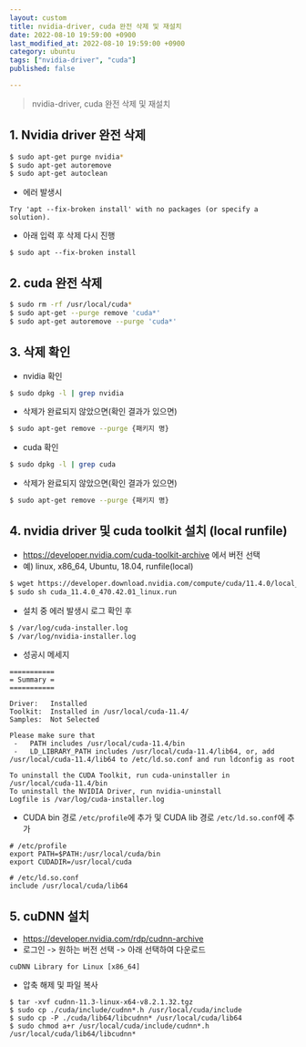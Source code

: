 ```yaml
---
layout: custom
title: nvidia-driver, cuda 완전 삭제 및 재설치
date: 2022-08-10 19:59:00 +0900
last_modified_at: 2022-08-10 19:59:00 +0900
category: ubuntu
tags: ["nvidia-driver", "cuda"]
published: false

---
```

> nvidia-driver, cuda 완전 삭제 및 재설치

## 1. Nvidia driver 완전 삭제

```bash
$ sudo apt-get purge nvidia*
$ sudo apt-get autoremove
$ sudo apt-get autoclean
```

- 에러 발생시
```
Try 'apt --fix-broken install' with no packages (or specify a solution).
```
- 아래 입력 후 삭제 다시 진행
```
$ sudo apt --fix-broken install
```

## 2. cuda 완전 삭제

```bash
$ sudo rm -rf /usr/local/cuda*
$ sudo apt-get --purge remove 'cuda*'
$ sudo apt-get autoremove --purge 'cuda*'
```

## 3. 삭제 확인
- nvidia 확인
```bash
$ sudo dpkg -l | grep nvidia
```
- 삭제가 완료되지 않았으면(확인 결과가 있으면)
```bash
$ sudo apt-get remove --purge {패키지 명}
```

- cuda 확인
```bash
$ sudo dpkg -l | grep cuda
```
- 삭제가 완료되지 않았으면(확인 결과가 있으면)
```bash
$ sudo apt-get remove --purge {패키지 명}
```

## 4. nvidia driver 및 cuda toolkit 설치 (local runfile)
- https://developer.nvidia.com/cuda-toolkit-archive 에서 버전 선택
- 예) linux, x86_64, Ubuntu, 18.04, runfile(local)
```bash
$ wget https://developer.download.nvidia.com/compute/cuda/11.4.0/local_installers/cuda_11.4.0_470.42.01_linux.run
$ sudo sh cuda_11.4.0_470.42.01_linux.run
```

- 설치 중 에러 발생시 로그 확인 후
```bash
$ /var/log/cuda-installer.log
$ /var/log/nvidia-installer.log
```

- 성공시 메세지
```
===========
= Summary =
===========

Driver:   Installed
Toolkit:  Installed in /usr/local/cuda-11.4/
Samples:  Not Selected

Please make sure that
 -   PATH includes /usr/local/cuda-11.4/bin
 -   LD_LIBRARY_PATH includes /usr/local/cuda-11.4/lib64, or, add /usr/local/cuda-11.4/lib64 to /etc/ld.so.conf and run ldconfig as root

To uninstall the CUDA Toolkit, run cuda-uninstaller in /usr/local/cuda-11.4/bin
To uninstall the NVIDIA Driver, run nvidia-uninstall
Logfile is /var/log/cuda-installer.log
```

- CUDA bin 경로 `/etc/profile`에 추가 및 CUDA lib 경로 `/etc/ld.so.conf`에 추가
```
# /etc/profile
export PATH=$PATH:/usr/local/cuda/bin
export CUDADIR=/usr/local/cuda

# /etc/ld.so.conf
include /usr/local/cuda/lib64
```

## 5. cuDNN 설치
- https://developer.nvidia.com/rdp/cudnn-archive
- 로그인 -> 원하는 버전 선택 -> 아래 선택하여 다운로드
```
cuDNN Library for Linux [x86_64]
```

- 압축 해제 및 파일 복사
```
$ tar -xvf cudnn-11.3-linux-x64-v8.2.1.32.tgz
$ sudo cp ./cuda/include/cudnn*.h /usr/local/cuda/include 
$ sudo cp -P ./cuda/lib64/libcudnn* /usr/local/cuda/lib64 
$ sudo chmod a+r /usr/local/cuda/include/cudnn*.h /usr/local/cuda/lib64/libcudnn*
```